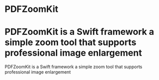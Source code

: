 # PDFZoomKit
# PDFZoomKit is a Swift framework a simple zoom tool that supports professional image enlargement
PDFZoomKit is a Swift framework a simple zoom tool that supports professional image enlargement
